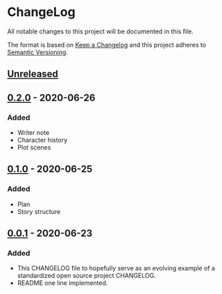# ChangeLog
All notable changes to this project will be documented in this file.

The format is based on [Keep a Changelog](http://keepachangelog.com/en/1.0.0/)
and this project adheres to [Semantic Versioning](http://semver.org/spec/v2.0.0.html).

## [Unreleased]

## [0.2.0] - 2020-06-26
### Added
- Writer note
- Character history
- Plot scenes

## [0.1.0] - 2020-06-25
### Added
- Plan
- Story structure

## [0.0.1] - 2020-06-23
### Added
- This CHANGELOG file to hopefully serve as an evolving example of a standardized open source project CHANGELOG.
- README one line implemented.

[Unreleased]: https://github.com/My-Novel-Management/mcon127-novel/compare/v0.2.0...HEAD
[0.2.0]: https://github.com/My-Novel-Management/mcon127-novel/releases/v0.2.0
[0.1.0]: https://github.com/My-Novel-Management/mcon127-novel/releases/v0.1.0
[0.0.1]: https://github.com/My-Novel-Management/mcon127-novel/releases/v0.0.1
